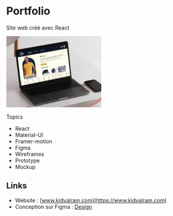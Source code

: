 # Portfolio

Site web créé avec React

<img src="https://github.com/Kidvalram/portfolio/blob/main/src/assets/images/portfolio_mockup.jpg" width="50%" height="50%">

 Topics
- React 
- Material-UI
- Framer-motion
- Figma
- Wireframes
- Prototype
- Mockup

## Links

- Website : [www.kidvalram.com](https://www.kidvalram.com)
- Conception sur Figma : [Design](https://www.figma.com/file/YBlJrd83tWdRpegMHCakGp/Amaury's-Portfolio?node-id=0%3A1)
